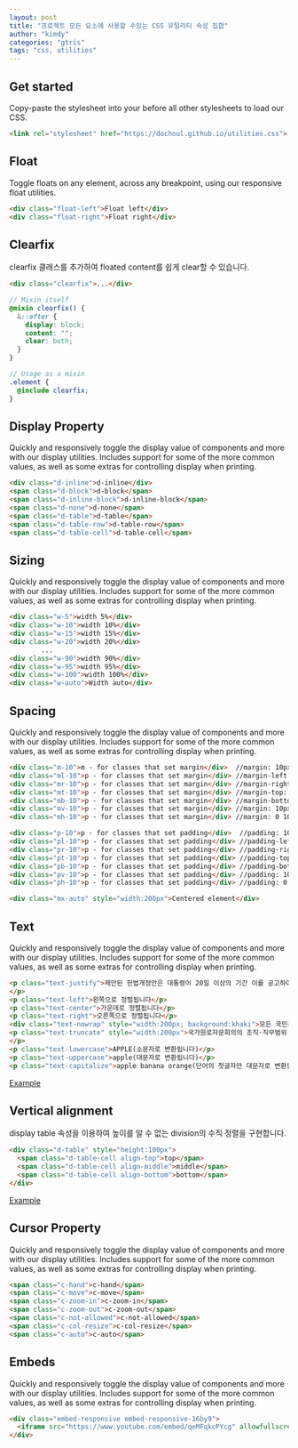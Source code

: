 ```yaml
---
layout: post
title: "프로젝트 모든 요소에 사용할 수있는 CSS 유틸리티 속성 집합"
author: "kimdy"
categories: "gtris"
tags: "css, utilities"
---
```


## Get started

Copy-paste the stylesheet <link> into your <head> before all other stylesheets to load our CSS.

```html
<link rel="stylesheet" href="https://dochoul.github.io/utilities.css">
```
## Float

Toggle floats on any element, across any breakpoint, using our responsive float utilities.

```html
<div class="float-left">Float left</div>
<div class="float-right">Float right</div>
```

## Clearfix

clearfix 클래스를 추가하여 floated content를 쉽게 clear할 수 있습니다.

```html
<div class="clearfix">...</div>
```

```scss
// Mixin itself
@mixin clearfix() {
  &::after {
    display: block;
    content: "";
    clear: both;
  }
}

// Usage as a mixin
.element {
  @include clearfix;
}
```

## Display Property

Quickly and responsively toggle the display value of components and more with our display utilities. Includes support for some of the more common values, as well as some extras for controlling display when printing.

```html
<div class="d-inline">d-inline</div>
<span class="d-block">d-block</span>
<span class="d-inline-block">d-inline-block</span>
<span class="d-none">d-none</span>
<span class="d-table">d-table</span>
<span class="d-table-row">d-table-row</span>
<span class="d-table-cell">d-table-cell</span>
```

## Sizing

Quickly and responsively toggle the display value of components and more with our display utilities. Includes support for some of the more common values, as well as some extras for controlling display when printing.

```html
<div class="w-5">width 5%</div>
<div class="w-10">width 10%</div>
<div class="w-15">width 15%</div>
<div class="w-20">width 20%</div>
		...
<div class="w-90">width 90%</div>
<div class="w-95">width 95%</div>
<div class="w-100">width 100%</div>
<div class="w-auto">Width auto</div>
```

## Spacing

Quickly and responsively toggle the display value of components and more with our display utilities. Includes support for some of the more common values, as well as some extras for controlling display when printing.

```html
<div class="m-10">m - for classes that set margin</div>  //margin: 10px;
<div class="ml-10">p - for classes that set margin</div> //margin-left: 10px;
<div class="mr-10">p - for classes that set margin</div> //margin-right: 10px;
<div class="mt-10">p - for classes that set margin</div> //margin-top: 10px;
<div class="mb-10">p - for classes that set margin</div> //margin-bottom: 10px;
<div class="mv-10">p - for classes that set margin</div> //margin: 10px 0;
<div class="mh-10">p - for classes that set margin</div> //margin: 0 10px;

<div class="p-10">p - for classes that set padding</div>  //padding: 10px;
<div class="pl-10">p - for classes that set padding</div> //padding-left: 10px 0;
<div class="pr-10">p - for classes that set padding</div> //padding-right: 10px 0;
<div class="pt-10">p - for classes that set padding</div> //padding-top: 10px 0;
<div class="pb-10">p - for classes that set padding</div> //padding-bottom: 10px 0;
<div class="pv-10">p - for classes that set padding</div> //padding: 10px 0;
<div class="ph-10">p - for classes that set padding</div> //padding: 0 10px;

<div class="mx-auto" style="width:200px">Centered element</div>
```

## Text

Quickly and responsively toggle the display value of components and more with our display utilities. Includes support for some of the more common values, as well as some extras for controlling display when printing.

```html
<p class="text-justify">제안된 헌법개정안은 대통령이 20일 이상의 기간 이를 공고하여야 한다. 국가는 재해를 예방하고 그 위험으로부터 국민을 보호하기 위하여 노력하여야 한다. 군인은 현역을 면한 후가 아니면 국무총리로 임명될 수 없다. 군사법원의 조직·권한 및 재판관의 자격은 법률로 정한다. 국회의원은 법률이 정하는 직을 겸할 수 없다.
</p>
<p class="text-left">왼쪽으로 정렬됩니다</p>
<p class="text-center">가운데로 정렬됩니다</p>
<p class="text-right">오른쪽으로 정렬됩니다</p>
<div class="text-nowrap" style="width:200px; background:khaki">모든 국민은 그 보호하는 자녀에게 적어도 초등교육과 법률이 정하는 교육을 받게 할 의무를 진다.</div>
<p class="text-truncate" style="width:200px">국가원로자문회의의 조직·직무범위 기타 필요한 사항은 법률로 정한다. 정부는 예산에 변경을 가할 필요가 있을 때에는 추가경정예산안을 편성하여 국회에 제출할 수 있다.
</p>
<p class="text-lowercase">APPLE(소문자로 변환됩니다)</p>
<p class="text-uppercase">apple(대문자로 변환됩니다)</p>
<p class="text-capitalize">apple banana orange(단어의 첫글자만 대문자로 변환됩니다)</p>
```
[Example](https://codepen.io/dochoul/pen/mQyMQM)

## Vertical alignment

display table 속성을 이용하여 높이를 알 수 없는 division의 수직 정렬을 구현합니다.

```html
<div class="d-table" style="height:100px">
  <span class="d-table-cell align-top">top</span>
  <span class="d-table-cell align-middle">middle</span>
  <span class="d-table-cell align-bottom">bottom</span>
</div>
```
[Example](https://codepen.io/dochoul/pen/oQgeEx)


## Cursor Property

Quickly and responsively toggle the display value of components and more with our display utilities. Includes support for some of the more common values, as well as some extras for controlling display when printing.

```html
<span class="c-hand">c-hand</span>
<span class="c-move">c-move</span>
<span class="c-zoom-in">c-zoom-in</span>
<span class="c-zoom-out">c-zoom-out</span>
<span class="c-not-allowed">c-not-allowed</span>
<span class="c-col-resize">c-col-resize</span>
<span class="c-auto">c-auto</span>
```

## Embeds

Quickly and responsively toggle the display value of components and more with our display utilities. Includes support for some of the more common values, as well as some extras for controlling display when printing.

```html
<div class="embed-responsive embed-responsive-16by9">
  <iframe src="https://www.youtube.com/embed/qeMFqkcPYcg" allowfullscreen></iframe>
</div>
```

